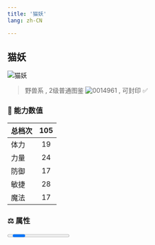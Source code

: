 ```yaml
---
title: '猫妖'
lang: zh-CN

---
```



## 猫妖

![猫妖](https://user-images.githubusercontent.com/78347270/115937690-6e44f600-a4d3-11eb-9306-9a4594d97f0c.gif) 

> 野兽系 , 2级普通图鉴 ![0014961](https://user-images.githubusercontent.com/78347270/115963859-4ea5e000-a55c-11eb-84e2-5fee99d1fbb6.gif) , 可封印 ✅ 


### 💪 能力数值

| 总档次       | 105            |
| :----------- |:-------------:|
| 体力      | 19   <Stars :number="2" />  |
| 力量      | 24   <Stars :number="2.5" />  |
| 防御      | 17  <Stars :number="1.5" />  | 
| 敏捷      | 28  <Stars :number="3" />  | 
| 魔法      | 17  <Stars :number="1.5" />   | 


### ⚖️ 属性


<Progress earth :number="0" />

<Progress water :number="7" />

<Progress fire :number="3" />

<Progress wind :number="0" />


### 👶 1级出现点

无



